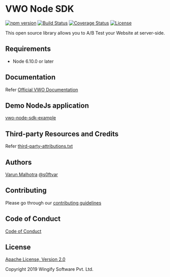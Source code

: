# VWO Node SDK

[![npm version](https://badge.fury.io/js/vwo-node-sdk.svg)](https://www.npmjs.com/package/vwo-node-sdk)
[![Build Status](http://img.shields.io/travis/wingify/vwo-node-sdk/master.svg?style=flat)](http://travis-ci.org/wingify/vwo-node-sdk)
[![Coverage Status](https://coveralls.io/repos/github/wingify/vwo-node-sdk/badge.svg?branch=master)](https://coveralls.io/github/wingify/vwo-node-sdk?branch=master)
[![License](https://img.shields.io/badge/License-Apache%202.0-blue.svg)](http://www.apache.org/licenses/LICENSE-2.0)

This open source library allows you to A/B Test your Website at server-side.

## Requirements

- Node 6.10.0 or later

## Documentation

Refer [Official VWO Documentation](https://developers.vwo.com/reference#server-side-introduction)

## Demo NodeJs application

[vwo-node-sdk-example](https://github.com/wingify/vwo-node-sdk-example)

## Third-party Resources and Credits

Refer [third-party-attributions.txt](https://github.com/wingify/vwo-node-sdk/blob/master/third-party-attributions.txt)

## Authors

[Varun Malhotra](https://github.com/softvar) [@s0ftvar](https://twitter.com/s0ftvar)

## Contributing

Please go through our [contributing guidelines](https://github.com/wingify/vwo-node-sdk/blob/master/CONTRIBUTING.md)

## Code of Conduct

[Code of Conduct](https://github.com/wingify/vwo-node-sdk/blob/master/CODE_OF_CONDUCT.md)

## License

[Apache License, Version 2.0](https://github.com/wingify/vwo-node-sdk/blob/master/LICENSE)

Copyright 2019 Wingify Software Pvt. Ltd.
